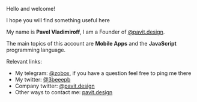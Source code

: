 Hello and welcome!

I hope you will find something useful here

My name is **Pavel Vladimiroff**,
I am a Founder of [@pavit.design](https://github.com/pavit-design).

The main topics of this account are **Mobile Apps** and the **JavaScript** programming language.

Relevant links:

- My telegram: [@zobox](https://t.me/zobox), if you have a question feel free to ping me there
- My twitter: [@3beeepb](https://twitter.com/3beeepb)
- Company twitter: [@pavit.design](https://twitter.com/@pavit_design)
- Other ways to contact me: [pavit.design](https://pavit.design)

